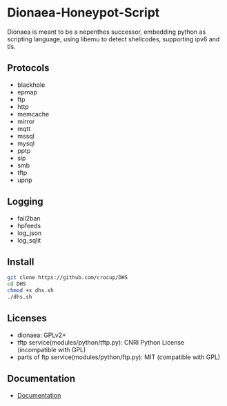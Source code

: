 # Dionaea-Honeypot-Script

Dionaea is meant to be a nepenthes successor, embedding python as scripting language, using libemu to detect shellcodes, supporting ipv6 and tls.

Protocols
---------

* blackhole
* epmap
* ftp
* http
* memcache
* mirror
* mqtt
* mssql
* mysql
* pptp
* sip
* smb
* tftp
* upnp

Logging
-------

* fail2ban
* hpfeeds
* log_json
* log_sqlit

Install
-------------
```bash
git clone https://github.com/crocup/DHS
cd DHS
chmod +x dhs.sh
./dhs.sh
```

Licenses
--------

* dionaea: GPLv2+
* tftp service(modules/python/tftp.py): CNRI Python License (incompatible with GPL)
* parts of ftp service(modules/python/ftp.py): MIT (compatible with GPL)

Documentation
-------------

* [Documentation](https://dionaea.readthedocs.io/)
